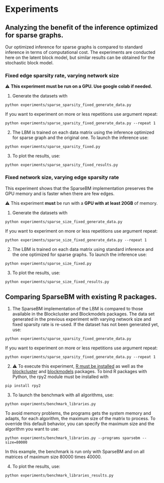 # Experiments

## Analyzing the benefit of the inference optimized for sparse graphs.

Our optimized inference for sparse graphs is compared to standard inference in terms of computational cost.
The experiments are conducted here on the latent block model, but similar results can be obtained for the stochastic block model.

### Fixed edge sparsity rate, varying network size

:warning: **This experiment must be run on a GPU. Use google colab if needed.**


1. Generate the datasets with
```
python experiments/sparse_sparsity_fixed_generate_data.py
```
If you want to experiment on more or less repetitions use argument repeat:
```
python experiments/sparse_sparsity_fixed_generate_data.py --repeat 1
```

2. The LBM is trained on each data matrix using the inference optimized for sparse graph and the original one.
To launch the inference use:
```
python experiments/sparse_sparsity_fixed.py
```

3. To plot the results, use:
```
python experiments/sparse_sparsity_fixed_results.py
```

### Fixed network size, varying edge sparsity rate

This experiment shows that the SparseBM implementation preserves the GPU memory and is faster when there are few edges.

:warning: This experiment **must** be run with a **GPU with at least 20GB** of memory.

1. Generate the datasets with
```
python experiments/sparse_size_fixed_generate_data.py
```
If you want to experiment on more or less repetitions use argument repeat:
```
python experiments/sparse_size_fixed_generate_data.py --repeat 1
```

2. The LBM is trained on each data matrix using standard inference and the one optimized for sparse graphs.
To launch the inference use:
```
python experiments/sparse_size_fixed.py
```

3. To plot the results, use:
```
python experiments/sparse_size_fixed_results.py
```

## Comparing SparseBM with existing R packages.

1. The SparseBM implementation of the LBM  is compared to those available in the Blockcluster and Blockmodels packages.
The data set generated in the previous experiment with varying network size and fixed sparsity rate is re-used. If the dataset has not been generated yet, use:
```
python experiments/sparse_sparsity_fixed_generate_data.py
```
If you want to experiment on more or less repetitions use argument repeat:
```
python experiments/sparse_sparsity_fixed_generate_data.py --repeat 1
```

2. :warning: To execute this experiment, [R must be installed](https://cran.r-project.org/bin/linux/ubuntu/README.html) as well as the [blockcluster](https://cran.r-project.org/web/packages/blockcluster/index.html) and [blockmodels](https://cran.r-project.org/web/packages/blockmodels/index.html) packages.
To bind R packages with Python, the rpy2 module must be installed with
```
pip install rpy2
```

3. To launch the benchmark with all algorithms, use:
```
python experiments/benchmark_libraries.py
```
To avoid memory problems, the programs gets the system memory and adapts, for each algorithm, the maximum size of the matrix to process.
To override this default behavior, you can specify the maximum size and the algorithm you want to use:
```
python experiments/benchmark_libraries.py --programs sparsebm --size=80000
```
In this example, the benchmark is run only with SparseBM and on all matrices of maximum size 80000 times 40000.

4. To plot the results, use:
```
python experiments/benchmark_libraries_results.py
```
